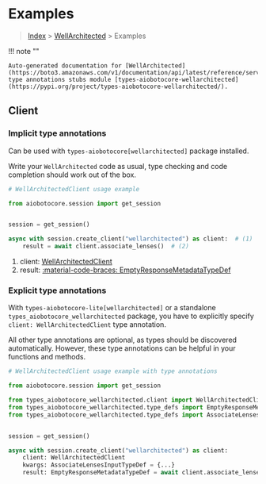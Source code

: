 # Examples

> [Index](../README.md) > [WellArchitected](./README.md) > Examples

!!! note ""

    Auto-generated documentation for [WellArchitected](https://boto3.amazonaws.com/v1/documentation/api/latest/reference/services/wellarchitected.html#wellarchitected)
    type annotations stubs module [types-aiobotocore-wellarchitected](https://pypi.org/project/types-aiobotocore-wellarchitected/).

## Client

### Implicit type annotations

Can be used with `types-aiobotocore[wellarchitected]` package installed.

Write your `WellArchitected` code as usual,
type checking and code completion should work out of the box.



```python
# WellArchitectedClient usage example

from aiobotocore.session import get_session


session = get_session()

async with session.create_client("wellarchitected") as client:  # (1)
    result = await client.associate_lenses()  # (2)
```

1. client: [WellArchitectedClient](./client.md)
2. result: [:material-code-braces: EmptyResponseMetadataTypeDef](./type_defs.md#emptyresponsemetadatatypedef) 






### Explicit type annotations

With `types-aiobotocore-lite[wellarchitected]`
or a standalone `types_aiobotocore_wellarchitected` package, you have to explicitly specify
`client: WellArchitectedClient` type annotation.

All other type annotations are optional, as types should be discovered automatically.
However, these type annotations can be helpful in your functions and methods.


```python
# WellArchitectedClient usage example with type annotations

from aiobotocore.session import get_session

from types_aiobotocore_wellarchitected.client import WellArchitectedClient
from types_aiobotocore_wellarchitected.type_defs import EmptyResponseMetadataTypeDef
from types_aiobotocore_wellarchitected.type_defs import AssociateLensesInputTypeDef


session = get_session()

async with session.create_client("wellarchitected") as client:
    client: WellArchitectedClient
    kwargs: AssociateLensesInputTypeDef = {...}
    result: EmptyResponseMetadataTypeDef = await client.associate_lenses(**kwargs)
```




